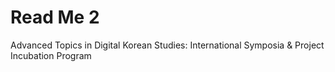 # Read Me 2
Advanced Topics in Digital Korean Studies: International Symposia &amp; Project Incubation Program
